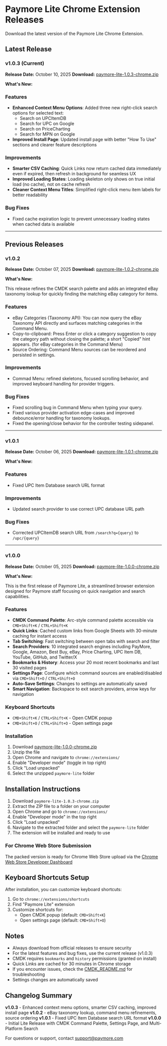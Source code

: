 # Paymore Lite Chrome Extension Releases

Download the latest version of the Paymore Lite Chrome Extension.

## Latest Release

### v1.0.3 (Current)

**Release Date:** October 10, 2025
**Download:** [paymore-lite-1.0.3-chrome.zip](./paymore-lite-1.0.3-chrome.zip)

**What's New:**

### Features

- **Enhanced Context Menu Options**: Added three new right-click search options for selected text:
  - Search on UPCItemDB
  - Search for UPC on Google
  - Search on PriceCharting
  - Search for MPN on Google
- **Improved Install Page**: Updated install page with better "How To Use" sections and clearer feature descriptions

### Improvements

- **Smarter CSV Caching**: Quick Links now return cached data immediately even if expired, then refresh in background for seamless UX
- **Improved Loading States**: Loading skeleton only shows on true initial load (no cache), not on cache refresh
- **Cleaner Context Menu Titles**: Simplified right-click menu item labels for better readability

### Bug Fixes

- Fixed cache expiration logic to prevent unnecessary loading states when cached data is available

---

## Previous Releases

### v1.0.2

**Release Date:** October 07, 2025
**Download:** [paymore-lite-1.0.2-chrome.zip](./paymore-lite-1.0.2-chrome.zip)

**What's New:**

This release refines the CMDK search palette and adds an integrated eBay taxonomy lookup for quickly finding the matching eBay category for items.

### Features

- eBay Categories (Taxonomy API): You can now query the eBay Taxonomy API directly and surfaces matching categories in the Command Menu.
- Copy-to-clipboard: Press Enter or click a category suggestion to copy the category path without closing the palette; a short "Copied" hint appears. (for eBay categories in the Command Menu)
- Source Ordering: Command Menu sources can be reordered and persisted in settings.

### Improvements

- Commad Menu: refined skeletons, focused scrolling behavior, and improved keyboard handling for provider triggers.

### Bug Fixes

- Fixed scrolling bug in Command Menu when typing your query.
- Fixed various provider activation edge-cases and improved debounce/error handling for taxonomy lookups.
- Fixed the opening/close behavior for the controller testing sidepanel.

---

### v1.0.1

**Release Date:** October 06, 2025
**Download:** [paymore-lite-1.0.1-chrome.zip](./paymore-lite-1.0.1-chrome.zip)

**What's New:**

### Features

- Fixed UPC Item Database search URL format

### Improvements

- Updated search provider to use correct UPC database URL path

### Bug Fixes

- Corrected UPCItemDB search URL from `/search?q={query}` to `/upc/{query}`

---

### v1.0.0

**Release Date:** October 05, 2025
**Download:** [paymore-lite-1.0.0-chrome.zip](./paymore-lite-1.0.0-chrome.zip)

**What's New:**

This is the first release of Paymore Lite, a streamlined browser extension designed for Paymore staff focusing on quick navigation and search capabilities.

### Features

- **CMDK Command Palette**: Arc-style command palette accessible via `CMD+Shift+K` / `CTRL+Shift+K`
- **Quick Links**: Cached custom links from Google Sheets with 30-minute caching for instant access
- **Tab Switching**: Fast switching between open tabs with search and filter
- **Search Providers**: 10 integrated search engines including PayMore, Google, Amazon, Best Buy, eBay, Price Charting, UPC Item DB, YouTube, GitHub, and Twitter/X
- **Bookmarks & History**: Access your 20 most recent bookmarks and last 30 visited pages
- **Settings Page**: Configure which command sources are enabled/disabled via `CMD+Shift+O` / `CTRL+Shift+O`
- **Auto-Save Settings**: Changes to settings are automatically saved
- **Smart Navigation**: Backspace to exit search providers, arrow keys for navigation

### Keyboard Shortcuts

- `CMD+Shift+K` / `CTRL+Shift+K` - Open CMDK popup
- `CMD+Shift+O` / `CTRL+Shift+O` - Open settings page

### Installation

1. Download [paymore-lite-1.0.0-chrome.zip](./paymore-lite-1.0.0-chrome.zip)
2. Unzip the file
3. Open Chrome and navigate to `chrome://extensions/`
4. Enable "Developer mode" (toggle in top right)
5. Click "Load unpacked"
6. Select the unzipped `paymore-lite` folder

## Installation Instructions

1. Download `paymore-lite-1.0.3-chrome.zip`
2. Extract the ZIP file to a folder on your computer
3. Open Chrome and go to `chrome://extensions/`
4. Enable "Developer mode" in the top right
5. Click "Load unpacked"
6. Navigate to the extracted folder and select the `paymore-lite` folder
7. The extension will be installed and ready to use

### For Chrome Web Store Submission

The packed version is ready for Chrome Web Store upload via the [Chrome Web Store Developer Dashboard](https://chrome.google.com/webstore/devconsole)

## Keyboard Shortcuts Setup

After installation, you can customize keyboard shortcuts:

1. Go to `chrome://extensions/shortcuts`
2. Find "Paymore Lite" extension
3. Customize shortcuts for:
   - Open CMDK popup (default: `CMD+Shift+K`)
   - Open settings page (default: `CMD+Shift+O`)

## Notes

- Always download from official releases to ensure security
- For the latest features and bug fixes, use the current release (v1.0.3)
- CMDK requires `bookmarks` and `history` permissions (granted on install)
- Quick Links are cached for 30 minutes in Chrome storage
- If you encounter issues, check the [CMDK_README.md](../CMDK_README.md) for troubleshooting
- Settings changes are automatically saved

## Changelog Summary

**v1.0.3** - Enhanced context menu options, smarter CSV caching, improved install page
**v1.0.2** - eBay taxonomy lookup, command menu refinements, source ordering
**v1.0.1** - Fixed UPC Item Database search URL format
**v1.0.0** - Initial Lite Release with CMDK Command Palette, Settings Page, and Multi-Platform Search

For questions or support, contact support@paymore.com
